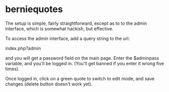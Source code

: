 # berniequotes

The setup is simple, fairly straightforward, except as to to the admin interface, which is somewhat hackish, but effective.

To access the admin interface, add a query string to the url:

index.php?admin

and you will get a password field on the main page. Enter the $adminpass variable, and you'll be logged in. (You'll get banned if you enter it wrong five times).

Once logged in, click on a green quote to switch to edit mode, and save changes (delete button doesn't work yet).
